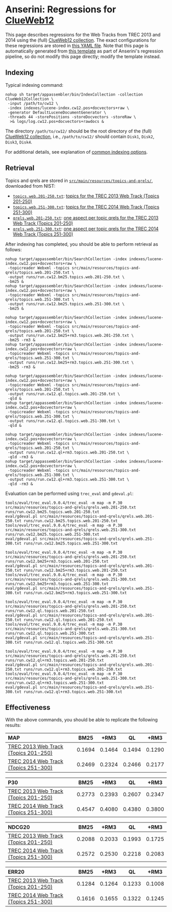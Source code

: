 # Anserini: Regressions for [ClueWeb12](http://lemurproject.org/clueweb12.php/)

This page describes regressions for the Web Tracks from TREC 2013 and 2014 using the (full) [ClueWeb12 collection](http://lemurproject.org/clueweb12.php/).
The exact configurations for these regressions are stored in [this YAML file](../src/main/resources/regression/cw12.yaml).
Note that this page is automatically generated from [this template](../src/main/resources/docgen/templates/cw12.template) as part of Anserini's regression pipeline, so do not modify this page directly; modify the template instead.

## Indexing

Typical indexing command:

```
nohup sh target/appassembler/bin/IndexCollection -collection ClueWeb12Collection \
 -input /path/to/cw12 \
 -index indexes/lucene-index.cw12.pos+docvectors+raw \
 -generator DefaultLuceneDocumentGenerator \
 -threads 44 -storePositions -storeDocvectors -storeRaw \
  >& logs/log.cw12.pos+docvectors+rawdocs &
```

The directory `/path/to/cw12/` should be the root directory of the (full) [ClueWeb12 collection](http://lemurproject.org/clueweb12.php/), i.e., `/path/to/cw12/` should contain `Disk1`, `Disk2`, `Disk3`, `Disk4`.

For additional details, see explanation of [common indexing options](common-indexing-options.md).

## Retrieval

Topics and qrels are stored in [`src/main/resources/topics-and-qrels/`](../src/main/resources/topics-and-qrels/), downloaded from NIST:

+ [`topics.web.201-250.txt`](../src/main/resources/topics-and-qrels/topics.web.201-250.txt): [topics for the TREC 2013 Web Track (Topics 201-250)](http://trec.nist.gov/data/web/2013/trec2013-topics.xml)
+ [`topics.web.251-300.txt`](../src/main/resources/topics-and-qrels/topics.web.251-300.txt): [topics for the TREC 2014 Web Track (Topics 251-300)](http://trec.nist.gov/data/web/2014/trec2014-topics.xml)
+ [`qrels.web.201-250.txt`](../src/main/resources/topics-and-qrels/qrels.web.201-250.txt): [one aspect per topic qrels for the TREC 2013 Web Track (Topics 201-250)](http://trec.nist.gov/data/web/2013/qrels.adhoc.txt)
+ [`qrels.web.251-300.txt`](../src/main/resources/topics-and-qrels/qrels.web.251-300.txt): [one aspect per topic qrels for the TREC 2014 Web Track (Topics 251-300)](http://trec.nist.gov/data/web/2014/qrels.adhoc.txt)

After indexing has completed, you should be able to perform retrieval as follows:

```
nohup target/appassembler/bin/SearchCollection -index indexes/lucene-index.cw12.pos+docvectors+raw \
 -topicreader Webxml -topics src/main/resources/topics-and-qrels/topics.web.201-250.txt \
 -output runs/run.cw12.bm25.topics.web.201-250.txt \
 -bm25 &
nohup target/appassembler/bin/SearchCollection -index indexes/lucene-index.cw12.pos+docvectors+raw \
 -topicreader Webxml -topics src/main/resources/topics-and-qrels/topics.web.251-300.txt \
 -output runs/run.cw12.bm25.topics.web.251-300.txt \
 -bm25 &

nohup target/appassembler/bin/SearchCollection -index indexes/lucene-index.cw12.pos+docvectors+raw \
 -topicreader Webxml -topics src/main/resources/topics-and-qrels/topics.web.201-250.txt \
 -output runs/run.cw12.bm25+rm3.topics.web.201-250.txt \
 -bm25 -rm3 &
nohup target/appassembler/bin/SearchCollection -index indexes/lucene-index.cw12.pos+docvectors+raw \
 -topicreader Webxml -topics src/main/resources/topics-and-qrels/topics.web.251-300.txt \
 -output runs/run.cw12.bm25+rm3.topics.web.251-300.txt \
 -bm25 -rm3 &

nohup target/appassembler/bin/SearchCollection -index indexes/lucene-index.cw12.pos+docvectors+raw \
 -topicreader Webxml -topics src/main/resources/topics-and-qrels/topics.web.201-250.txt \
 -output runs/run.cw12.ql.topics.web.201-250.txt \
 -qld &
nohup target/appassembler/bin/SearchCollection -index indexes/lucene-index.cw12.pos+docvectors+raw \
 -topicreader Webxml -topics src/main/resources/topics-and-qrels/topics.web.251-300.txt \
 -output runs/run.cw12.ql.topics.web.251-300.txt \
 -qld &

nohup target/appassembler/bin/SearchCollection -index indexes/lucene-index.cw12.pos+docvectors+raw \
 -topicreader Webxml -topics src/main/resources/topics-and-qrels/topics.web.201-250.txt \
 -output runs/run.cw12.ql+rm3.topics.web.201-250.txt \
 -qld -rm3 &
nohup target/appassembler/bin/SearchCollection -index indexes/lucene-index.cw12.pos+docvectors+raw \
 -topicreader Webxml -topics src/main/resources/topics-and-qrels/topics.web.251-300.txt \
 -output runs/run.cw12.ql+rm3.topics.web.251-300.txt \
 -qld -rm3 &
```

Evaluation can be performed using `trec_eval` and `gdeval.pl`:

```
tools/eval/trec_eval.9.0.4/trec_eval -m map -m P.30 src/main/resources/topics-and-qrels/qrels.web.201-250.txt runs/run.cw12.bm25.topics.web.201-250.txt
eval/gdeval.pl src/main/resources/topics-and-qrels/qrels.web.201-250.txt runs/run.cw12.bm25.topics.web.201-250.txt
tools/eval/trec_eval.9.0.4/trec_eval -m map -m P.30 src/main/resources/topics-and-qrels/qrels.web.251-300.txt runs/run.cw12.bm25.topics.web.251-300.txt
eval/gdeval.pl src/main/resources/topics-and-qrels/qrels.web.251-300.txt runs/run.cw12.bm25.topics.web.251-300.txt

tools/eval/trec_eval.9.0.4/trec_eval -m map -m P.30 src/main/resources/topics-and-qrels/qrels.web.201-250.txt runs/run.cw12.bm25+rm3.topics.web.201-250.txt
eval/gdeval.pl src/main/resources/topics-and-qrels/qrels.web.201-250.txt runs/run.cw12.bm25+rm3.topics.web.201-250.txt
tools/eval/trec_eval.9.0.4/trec_eval -m map -m P.30 src/main/resources/topics-and-qrels/qrels.web.251-300.txt runs/run.cw12.bm25+rm3.topics.web.251-300.txt
eval/gdeval.pl src/main/resources/topics-and-qrels/qrels.web.251-300.txt runs/run.cw12.bm25+rm3.topics.web.251-300.txt

tools/eval/trec_eval.9.0.4/trec_eval -m map -m P.30 src/main/resources/topics-and-qrels/qrels.web.201-250.txt runs/run.cw12.ql.topics.web.201-250.txt
eval/gdeval.pl src/main/resources/topics-and-qrels/qrels.web.201-250.txt runs/run.cw12.ql.topics.web.201-250.txt
tools/eval/trec_eval.9.0.4/trec_eval -m map -m P.30 src/main/resources/topics-and-qrels/qrels.web.251-300.txt runs/run.cw12.ql.topics.web.251-300.txt
eval/gdeval.pl src/main/resources/topics-and-qrels/qrels.web.251-300.txt runs/run.cw12.ql.topics.web.251-300.txt

tools/eval/trec_eval.9.0.4/trec_eval -m map -m P.30 src/main/resources/topics-and-qrels/qrels.web.201-250.txt runs/run.cw12.ql+rm3.topics.web.201-250.txt
eval/gdeval.pl src/main/resources/topics-and-qrels/qrels.web.201-250.txt runs/run.cw12.ql+rm3.topics.web.201-250.txt
tools/eval/trec_eval.9.0.4/trec_eval -m map -m P.30 src/main/resources/topics-and-qrels/qrels.web.251-300.txt runs/run.cw12.ql+rm3.topics.web.251-300.txt
eval/gdeval.pl src/main/resources/topics-and-qrels/qrels.web.251-300.txt runs/run.cw12.ql+rm3.topics.web.251-300.txt
```

## Effectiveness

With the above commands, you should be able to replicate the following results:

MAP                                     | BM25      | +RM3      | QL        | +RM3      |
:---------------------------------------|-----------|-----------|-----------|-----------|
[TREC 2013 Web Track (Topics 201-250)](../src/main/resources/topics-and-qrels/topics.web.201-250.txt)| 0.1694    | 0.1464    | 0.1494    | 0.1290    |
[TREC 2014 Web Track (Topics 251-300)](../src/main/resources/topics-and-qrels/topics.web.251-300.txt)| 0.2469    | 0.2324    | 0.2466    | 0.2177    |


P30                                     | BM25      | +RM3      | QL        | +RM3      |
:---------------------------------------|-----------|-----------|-----------|-----------|
[TREC 2013 Web Track (Topics 201-250)](../src/main/resources/topics-and-qrels/topics.web.201-250.txt)| 0.2773    | 0.2393    | 0.2607    | 0.2347    |
[TREC 2014 Web Track (Topics 251-300)](../src/main/resources/topics-and-qrels/topics.web.251-300.txt)| 0.4547    | 0.4080    | 0.4380    | 0.3800    |


NDCG20                                  | BM25      | +RM3      | QL        | +RM3      |
:---------------------------------------|-----------|-----------|-----------|-----------|
[TREC 2013 Web Track (Topics 201-250)](../src/main/resources/topics-and-qrels/topics.web.201-250.txt)| 0.2088    | 0.2033    | 0.1993    | 0.1725    |
[TREC 2014 Web Track (Topics 251-300)](../src/main/resources/topics-and-qrels/topics.web.251-300.txt)| 0.2572    | 0.2530    | 0.2218    | 0.2083    |


ERR20                                   | BM25      | +RM3      | QL        | +RM3      |
:---------------------------------------|-----------|-----------|-----------|-----------|
[TREC 2013 Web Track (Topics 201-250)](../src/main/resources/topics-and-qrels/topics.web.201-250.txt)| 0.1284    | 0.1264    | 0.1233    | 0.1008    |
[TREC 2014 Web Track (Topics 251-300)](../src/main/resources/topics-and-qrels/topics.web.251-300.txt)| 0.1616    | 0.1655    | 0.1322    | 0.1245    |
